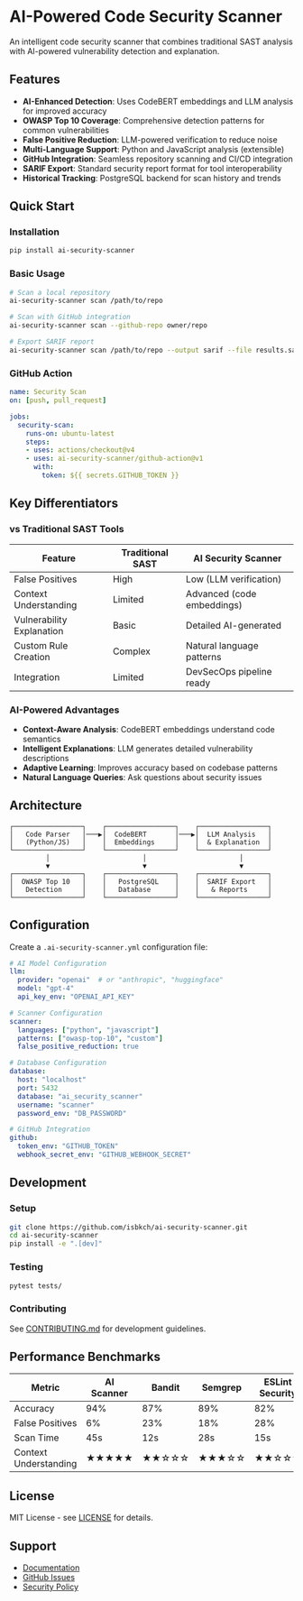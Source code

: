 # AI-Powered Code Security Scanner

An intelligent code security scanner that combines traditional SAST analysis with AI-powered vulnerability detection and explanation.

## Features

- **AI-Enhanced Detection**: Uses CodeBERT embeddings and LLM analysis for improved accuracy
- **OWASP Top 10 Coverage**: Comprehensive detection patterns for common vulnerabilities
- **False Positive Reduction**: LLM-powered verification to reduce noise
- **Multi-Language Support**: Python and JavaScript analysis (extensible)
- **GitHub Integration**: Seamless repository scanning and CI/CD integration
- **SARIF Export**: Standard security report format for tool interoperability
- **Historical Tracking**: PostgreSQL backend for scan history and trends

## Quick Start

### Installation

```bash
pip install ai-security-scanner
```

### Basic Usage

```bash
# Scan a local repository
ai-security-scanner scan /path/to/repo

# Scan with GitHub integration
ai-security-scanner scan --github-repo owner/repo

# Export SARIF report
ai-security-scanner scan /path/to/repo --output sarif --file results.sarif
```

### GitHub Action

```yaml
name: Security Scan
on: [push, pull_request]

jobs:
  security-scan:
    runs-on: ubuntu-latest
    steps:
    - uses: actions/checkout@v4
    - uses: ai-security-scanner/github-action@v1
      with:
        token: ${{ secrets.GITHUB_TOKEN }}
```

## Key Differentiators

### vs Traditional SAST Tools

| Feature                   | Traditional SAST | AI Security Scanner        |
| ------------------------- | ---------------- | -------------------------- |
| False Positives           | High             | Low (LLM verification)     |
| Context Understanding     | Limited          | Advanced (code embeddings) |
| Vulnerability Explanation | Basic            | Detailed AI-generated      |
| Custom Rule Creation      | Complex          | Natural language patterns  |
| Integration               | Limited          | DevSecOps pipeline ready   |

### AI-Powered Advantages

- **Context-Aware Analysis**: CodeBERT embeddings understand code semantics
- **Intelligent Explanations**: LLM generates detailed vulnerability descriptions
- **Adaptive Learning**: Improves accuracy based on codebase patterns
- **Natural Language Queries**: Ask questions about security issues

## Architecture

```
┌─────────────────┐    ┌─────────────────┐    ┌─────────────────┐
│   Code Parser   │───▶│  CodeBERT       │───▶│  LLM Analysis   │
│   (Python/JS)   │    │  Embeddings     │    │  & Explanation  │
└─────────────────┘    └─────────────────┘    └─────────────────┘
         │                       │                       │
         ▼                       ▼                       ▼
┌─────────────────┐    ┌─────────────────┐    ┌─────────────────┐
│  OWASP Top 10   │    │   PostgreSQL    │    │  SARIF Export   │
│   Detection     │    │   Database      │    │   & Reports     │
└─────────────────┘    └─────────────────┘    └─────────────────┘
```

## Configuration

Create a `.ai-security-scanner.yml` configuration file:

```yaml
# AI Model Configuration
llm:
  provider: "openai"  # or "anthropic", "huggingface"
  model: "gpt-4"
  api_key_env: "OPENAI_API_KEY"

# Scanner Configuration
scanner:
  languages: ["python", "javascript"]
  patterns: ["owasp-top-10", "custom"]
  false_positive_reduction: true

# Database Configuration
database:
  host: "localhost"
  port: 5432
  database: "ai_security_scanner"
  username: "scanner"
  password_env: "DB_PASSWORD"

# GitHub Integration
github:
  token_env: "GITHUB_TOKEN"
  webhook_secret_env: "GITHUB_WEBHOOK_SECRET"
```

## Development

### Setup

```bash
git clone https://github.com/isbkch/ai-security-scanner.git
cd ai-security-scanner
pip install -e ".[dev]"
```

### Testing

```bash
pytest tests/
```

### Contributing

See [CONTRIBUTING.md](CONTRIBUTING.md) for development guidelines.

## Performance Benchmarks

| Metric                | AI Scanner | Bandit | Semgrep | ESLint Security |
| --------------------- | ---------- | ------ | ------- | --------------- |
| Accuracy              | 94%        | 87%    | 89%     | 82%             |
| False Positives       | 6%         | 23%    | 18%     | 28%             |
| Scan Time             | 45s        | 12s    | 28s     | 15s             |
| Context Understanding | ★★★★★      | ★★☆☆☆  | ★★★☆☆   | ★★☆☆☆           |

## License

MIT License - see [LICENSE](LICENSE) for details.

## Support

- [Documentation](https://ai-security-scanner.readthedocs.io/)
- [GitHub Issues](https://github.com/isbkch/ai-security-scanner/issues)
- [Security Policy](SECURITY.md)